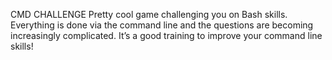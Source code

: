 
CMD CHALLENGE
Pretty cool game challenging you on Bash skills. Everything is done via the command line and the questions are becoming increasingly complicated. It’s a good training to improve your command line skills!
